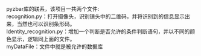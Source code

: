 pyzbar库的联系，该项目一共两个文件:<br>
recognition.py：打开摄像头，识别镜头中的二维码，并将识别到的信息显示出来，当然也可以识别条形码。<br>
Identity_recognition.py：增加一个判断是否允许的条件判断语句，并以不同的颜色显示，逻辑同上面的文件。<br>
myDataFile：文件中就是被允许的数据库